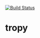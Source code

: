 [![Build Status](https://travis-ci.org/tropy/tropy.svg?branch=master)](https://travis-ci.org/tropy/tropy)

# tropy
